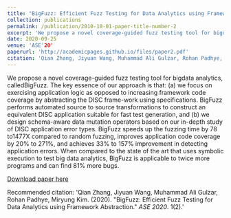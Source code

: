 ```yaml
---
title: "BigFuzz: Efficient Fuzz Testing for Data Analytics using Framework Abstraction"
collection: publications
permalink: /publication/2010-10-01-paper-title-number-2
excerpt: 'We propose a novel coverage-guided fuzz testing tool for bigdata analytics, calledBigFuzz. The key essence of our approach is that: (a) we focus on exercising application logic as opposed to increasing framework code coverage by abstracting the DISC frame-work using specifications. BigFuzz performs automated source to source transformations to construct an equivalent DISC application suitable for fast test generation, and (b) we design schema-aware data mutation operators based on our in-depth study of DISC application error types. BigFuzz speeds up the fuzzing time by 78 to1477X compared to random fuzzing, improves application code coverage by 20% to 271%, and achieves 33% to 157% improvement in detecting application errors. When compared to the state of the art that uses symbolic execution to test big data analytics, BigFuzz is applicable to twice more programs and can find 81% more bugs.'
date: 2020-09-25
venue: 'ASE'20'
paperurl: 'http://academicpages.github.io/files/paper2.pdf'
citation: 'Qian Zhang, Jiyuan Wang, Muhammad Ali Gulzar, Rohan Padhye, Miryung Kim. (2020). &quot;BigFuzz: Efficient Fuzz Testing for Data Analytics using Framework Abstraction.&quot; <i>ASE 2020</i>. 1(2).'
---
```

We propose a novel coverage-guided fuzz testing tool for bigdata analytics, calledBigFuzz. The key essence of our approach is that: (a) we focus on exercising application logic as opposed to increasing framework code coverage by abstracting the DISC frame-work using specifications. BigFuzz performs automated source to source transformations to construct an equivalent DISC application suitable for fast test generation, and (b) we design schema-aware data mutation operators based on our in-depth study of DISC application error types. BigFuzz speeds up the fuzzing time by 78 to1477X compared to random fuzzing, improves application code coverage by 20% to 271%, and achieves 33% to 157% improvement in detecting application errors. When compared to the state of the art that uses symbolic execution to test big data analytics, BigFuzz is applicable to twice more programs and can find 81% more bugs.

[Download paper here](https://arxiv.org/pdf/1810.10310.pdf)

Recommended citation: 'Qian Zhang, Jiyuan Wang, Muhammad Ali Gulzar, Rohan Padhye, Miryung Kim. (2020). &quot;BigFuzz: Efficient Fuzz Testing for Data Analytics using Framework Abstraction.&quot; <i>ASE 2020</i>. 1(2).'